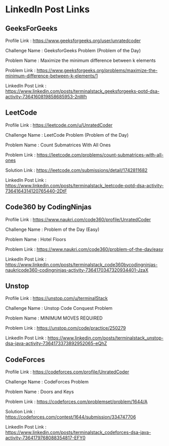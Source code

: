 # LinkedIn Post Links

## GeeksForGeeks

Profile Link : https://www.geeksforgeeks.org/user/unratedcoder

Challenge Name : GeeksforGeeks Problem (Problem of the Day)

Problem Name : Maximize the minimum difference between k elements

Problem Link : https://www.geeksforgeeks.org/problems/maximize-the-minimum-difference-between-k-elements/1

LinkedIn Post Link : https://www.linkedin.com/posts/terminalstack_geeksforgeeks-potd-dsa-activity-7364160819858685953-2nWh

## LeetCode

Profile Link : https://leetcode.com/u/UnratedCoder

Challenge Name : LeetCode Problem (Problem of the Day)

Problem Name : Count Submatrices With All Ones

Problem Link : https://leetcode.com/problems/count-submatrices-with-all-ones

Solution Link : https://leetcode.com/submissions/detail/1742811682

LinkedIn Post Link : https://www.linkedin.com/posts/terminalstack_leetcode-potd-dsa-activity-7364164314120765440-2DtF

## Code360 by CodingNinjas

Profile Link : https://www.naukri.com/code360/profile/UnratedCoder

Challenge Name : Problem of the Day (Easy)

Problem Name : Hotel Floors

Problem Link : https://www.naukri.com/code360/problem-of-the-day/easy

LinkedIn Post Link : https://www.linkedin.com/posts/terminalstack_code360bycodingninjas-naukricode360-codingninjas-activity-7364170347320934401-JzaX

## Unstop

Profile Link : https://unstop.com/u/terminalStack

Challenge Name : Unstop Code Conquest Problem

Problem Name : MINIMUM MOVES REQUIRED

Problem Link : https://unstop.com/code/practice/250279

LinkedIn Post Link : https://www.linkedin.com/posts/terminalstack_unstop-dsa-java-activity-7364173373892952065-eQhZ

## CodeForces

Profile Link : https://codeforces.com/profile/UnratedCoder

Challenge Name : CodeForces Problem

Problem Name : Doors and Keys

Problem Link : https://codeforces.com/problemset/problem/1644/A

Solution Link : https://codeforces.com/contest/1644/submission/334747706

LinkedIn Post Link : https://www.linkedin.com/posts/terminalstack_codeforces-dsa-java-activity-7364179768088354817-EFY0

